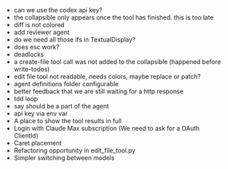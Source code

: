 - can we use the codex api key?
- the collapsible only appears once the tool has finished. this is too late
- diff is not colored
- add reviewer agent
- do we need all those ifs in TextualDisplay?
- does esc work?
- deadlocks
- a create-file tool call was not added to the collapsible (happened before write-todos)
- edit file tool not readable, needs colors, maybe replace or patch?
- agent definitions folder configurable
- better feedback that we are still waiting for a http response
- tdd loop
- say should be a part of the agent
- api key via env var
- A place to show the tool results in full
- Login with Claude Max subscription (We need to ask for a OAuth ClientId)
- Caret placement
- Refactoring opportunity in edit_file_tool.py
- Simpler switching between models
